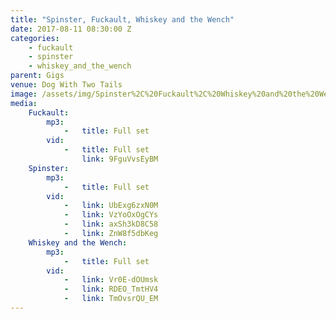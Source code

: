 ```yaml
---
title: "Spinster, Fuckault, Whiskey and the Wench"
date: 2017-08-11 08:30:00 Z
categories:
    - fuckault
    - spinster
    - whiskey_and_the_wench
parent: Gigs
venue: Dog With Two Tails
image: /assets/img/Spinster%2C%20Fuckault%2C%20Whiskey%20and%20the%20Wench/cover.jpg
media:
    Fuckault:
        mp3:
            -   title: Full set
        vid:
            -   title: Full set
                link: 9FguVvsEyBM
    Spinster:
        mp3:
            -   title: Full set
        vid:
            -   link: UbExg6zxN0M
            -   link: VzYoOxOgCYs
            -   link: axSh3kD8C58
            -   link: ZnW8f5dbKeg
    Whiskey and the Wench:
        mp3:
            -   title: Full set
        vid:
            -   link: Vr0E-dOUmsk
            -   link: RDEO_TmtHV4
            -   link: TmOvsrQU_EM
---
```



